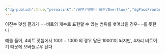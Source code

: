 ```yaml
---
{"dg-publish":true,"permalink":"/공부/데이터 표현/Overflow/","dgPassFrontmatter":true}
---
```



이진수 덧셈 결과가 ==비트의 개수로 표현할 수 있는 범위를 벗어났을 경우==를 뜻한다

예를 들어, 4비트 덧셈에서 1001 + 1000 의  경우 답은 10001이 되지만, 4자리 비트이기 때문에 오버플로우 된다